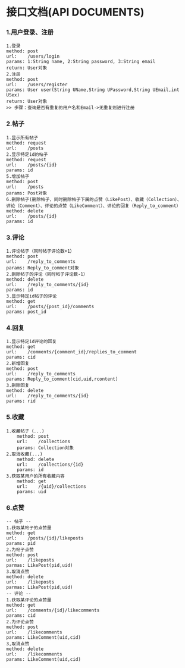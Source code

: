 # 接口文档(API DOCUMENTS)
### 1.用户登录、注册
    1.登录
    method: post
    url:    /users/login
    params: 1:String name, 2:String password, 3:String email
    return: User对象
    2.注册
    method: post
    url:    /users/register
    params: User user(String UName,String UPassword,String UEmail,int USex)
    return: User对象
    >> 步骤：查询是否有重复的用户名和Email->无重复则进行注册
### 2.帖子
    1.显示所有帖子
    method: request
    url:    /posts
    2.显示特定id的帖子
    method: request
    url:    /posts/{id}
    params: id
    5.增加帖子
    method: post
    url:    /posts
    params: Post对象
    6.删除帖子(删除帖子，同时删除帖子下属的点赞（LikePost）、收藏（Collection）、
    评论（Comment）、评论的点赞（LikeComment）、评论的回复（Reply_to_comment）
    method: delete
    url:    /posts/{id}
    params: id
### 3.评论
    1.评论帖子（同时帖子评论数+1）
    method: post
    url:    /reply_to_comments
    params: Reply_to_comment对象
    2.删除帖子的评论（同时帖子评论数-1）
    method: delete
    url:    /reply_to_comments/{id}
    params: id
    3.显示特定id帖子的评论
    method: get
    url:    /posts/{post_id}/comments
    params: post_id
### 4.回复
    1.显示特定id评论的回复
    method: get
    url:    /comments/{comment_id}/replies_to_comment
    params: cid
    2.新增回复
    method: post
    url:    /reply_to_comments
    params: Reply_to_comment(cid,uid,rcontent)
    3.删除回复
    method: delete
    url:    /reply_to_comments/{id}
    params: rid
    
### 5.收藏
    1.收藏帖子（...)
        method: post
        url:    /collections
        params: Collection对象
    2.取消收藏(...)
        method: delete
        url:    /collections/{id}
        params: id
    3.获取某用户的所有收藏内容
        method: get
        url:    /{uid}/collections
        params: uid
    
### 6.点赞
    -- 帖子 --
    1.获取某帖子的点赞量
    method: get
    url:    /posts/{id}/likeposts
    params: pid
    2.为帖子点赞
    method: post
    url:    /likeposts
    parmas: LikePost(pid,uid)
    3.取消点赞
    method: delete
    url:    /likeposts
    parmas: LikePost(pid,uid)
    -- 评论 --
    1.获取某评论的点赞量
    method: get
    url:    /comments/{id}/likecomments
    params: cid
    2.为评论点赞
    method: post
    url:    /likecomments
    params: LikeComment(uid,cid)
    3,取消点赞
    method: delete
    url:    /likecomments
    params: LikeComment(uid,cid)